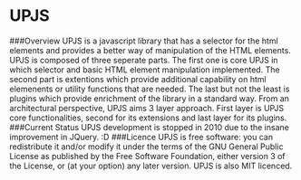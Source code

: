 UPJS
=======
###Overview
UPJS is a javascript library that has a selector for the html elements and provides a better way of manipulation of the HTML elements. UPJS is composed of three seperate parts. The first one is core UPJS in which selector and basic HTML element manipulation implemented. The second part is extentions which provide additional capability on html elemenents or utility functions that are needed. The last but not the least is plugins which provide enrichment of the library in a standard way. From an architectural perspective, UPJS aims 3 layer approach. First layer is UPJS core functionalities, second for its extensions and last layer for its plugins.
###Current Status
UPJS development is stopped in 2010 due to the insane improvement in JQuery. :D
###Licence
UPJS is free software: you can redistribute it and/or modify it under the terms of the GNU General Public License as published by the Free Software Foundation, either version 3 of the License, or (at your option) any later version. UPJS is also MIT licenced.
